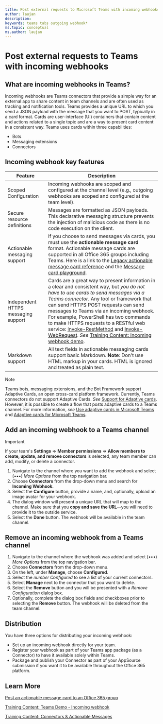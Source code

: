 ```yaml
---
title: Post external requests to Microsoft Teams with incoming webhooks
author: laujan
description: 
keywords: teams tabs outgoing webhook*
ms.topic: conceptual
ms.author: laujan
---
```

# Post external requests to Teams with incoming webhooks

## What are incoming webhooks in Teams?

Incoming webhooks are Teams connectors that provide a simple way for an external app to share content in team channels and are often used as tracking and notification tools. Teams provides a unique URL to which you send a JSON payload with the message that you want to POST, typically in a card format. Cards are user-interface (UI) containers that contain content and actions related to a single topic and are a way to present card content in a consistent way. Teams uses cards within three capabilities:

* Bots
* Messaging extensions
* Connectors

## Incoming webhook key features

| Feature | Description |
| ------- | ----------- |
|Scoped Configuration|Incoming webhooks are scoped and configured at the channel level (e.g., outgoing webhooks are scoped and configured at the team level).|
|Secure resource definitions|Messages are formatted as JSON payloads. This declarative messaging structure prevents the injection of malicious code as there is no code execution on the client.|
|Actionable messaging support|If you choose to send messages via cards, you must use the **actionable message card** format. Actionable message cards are supported in all Office 365 groups including Teams. Here is a link to the [Legacy actionable message card reference](~/outlook/actionable-messages/message-card-reference) and the [Message card playground](https://messagecardplayground.azurewebsites.net).|
|Independent HTTPS messaging support| Cards are a great way to present information in a clear and consistent way, but *you do not have to use cards to send messages via a Teams connector*. Any tool or framework that can send HTTPS POST requests can send messages to Teams via an incoming webhook. For example, PowerShell has two commands to make HTTPS requests to a RESTful web service: [Invoke-RestMethod](~/powershell/module/microsoft.powershell.utility/invoke-restmethod?view=powershell-6#description) and [Invoke-WebRequest](~/powershell/module/microsoft.powershell.utility/invoke-webrequest?view=powershell-6#description). *See* [Training Content: Incoming webhook demo](https://github.com/OfficeDev/TrainingContent/tree/master/Teams/05%20Microsoft%20Teams%20apps%20-%20Advanced%20Techniques/Demos/03-incoming-webhook#create-a-simple-connector-card-message-to-the-webhook).|
|Markdown support|All text fields in actionable messaging cards support basic Markdown. **Note**: Don't use HTML markup in your cards. HTML is ignored and treated as plain text.|

> [!Note]  
> Teams bots, messaging extensions, and the Bot Framework support Adaptive Cards, an open cross-card platform framework. Currently, Teams connectors do not support Adaptive Cards. *See* [Support for Adaptive cards](~/microsoftteams/platform/concepts/cards/cards-reference#support-for-adaptive-cards). However, it is possible to create a flow that posts adaptive cards to a Teams channel. For more information, *see* [Use adaptive cards in Microsoft Teams](~/flow/create-adaptive-cards-teams) and [Adaptive cards for Microsoft Teams](https://flow.microsoft.com/en-us/blog/adaptive-cards-for-microsoft-teams-microsoft-flow-us-government-now-available/).

## Add an incoming webhook to a Teams channel

> [!Important]  
> If your team's **Settings** => **Member permissions** => **Allow members to create, update, and remove connectors** is selected, any team member can add, modify, or delete a connector.

1. Navigate to the channel where you want to add the webhook and select (&#8226;&#8226;&#8226;) *More Options* from the top navigation bar.
1. Choose **Connectors** from the drop-down menu and search for **Incoming Webhook**.
1. Select the **Configure** button, provide a name, and, optionally, upload an image avatar for your webhook.
1. The dialog window will present a unique URL that will map to the channel. Make sure that you **copy and save the URL**—you will need to provide it to the outside service.
1. Select the **Done** button. The webhook will be available in the team channel.

## Remove an incoming webhook from a Teams channel

1. Navigate to the channel where the webhook was added and select (&#8226;&#8226;&#8226;) *More Options* from the top navigation bar.
1. Choose **Connectors** from the drop-down menu.
1. On the left, under **Manage**, choose **Configured**.
1. Select the *number Configured* to see a list of your current connectors.
1. Select **Manage** next to the connector that you want to delete.
1. Select the **Remove** button and you will be presented with a *Remove Configuration* dialog box.
1. Optionally, complete the dialog box fields and checkboxes prior to selecting the **Remove** button. The webhook will be deleted from the team channel.

## Distribution

You have three options for distributing your incoming webhook:

* Set up an incoming webhook directly for your team.
* Register your webhook as part of your Teams app package (as a Connector) to have it available solely within Teams.
* Package and publish your Connector as part of your AppSource submission if you want it to be available throughout the Office 365 platform.

## Learn More

[Post an actionable message card to an Office 365 group](~/outlook/actionable-messages/send-via-connectors)

[Training Content: Teams Demo - Incoming webhook](https://github.com/OfficeDev/TrainingContent/tree/master/Teams/05%20Microsoft%20Teams%20apps%20-%20Advanced%20Techniques/Demos/03-incoming-webhook)

[Training Content: Connectors & Actionable Messages](https://github.com/OfficeDev/TrainingContent/tree/master/ConnectorActionableMsgs/02%20Cards%20and%20Actions)
